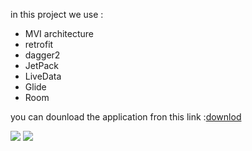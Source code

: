 in this project we use :

- MVI architecture
- retrofit
- dagger2
- JetPack
- LiveData
- Glide
- Room

you can dounload the application fron this link :[downlod](https://drive.google.com/file/d/1QqLbqnkeM1rdENr0QKXMhPZsQy1Hnh8N/view?usp=sharing)

<img src="https://bublup-media-production.s3.amazonaws.com/JCEW1TLLW9XdzQNLi11Kyw/images/full_007-im-99644d11-82af-46e6-81c5-521e5b2cf783.jpg">

<img src="https://bublup-media-production.s3.amazonaws.com/EXfjBk1mU9BM0mdv1a5QDg/images/full_007-im-c9c8e8ee-7048-4d7d-b2fa-5d76153f269e.jpg">
